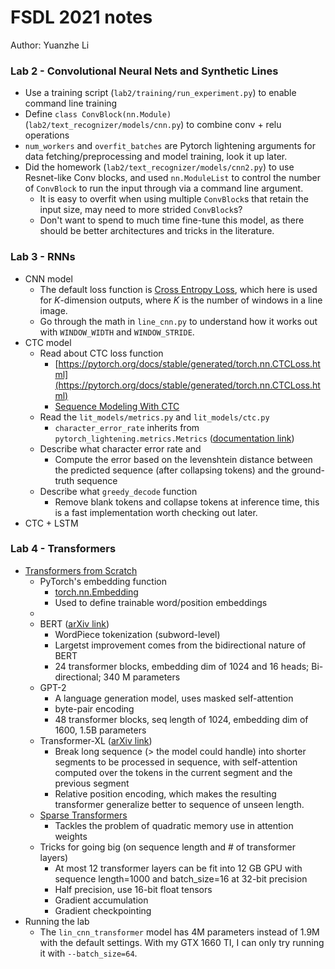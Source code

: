# FSDL 2021 notes
Author: Yuanzhe Li

### Lab 2 - Convolutional Neural Nets and Synthetic Lines
- Use a training script (`lab2/training/run_experiment.py`) to enable command line training
- Define ```class ConvBlock(nn.Module)``` (`lab2/text_recognizer/models/cnn.py`) to combine conv + relu operations
- `num_workers` and `overfit_batches` are Pytorch lightening arguments for data fetching/preprocessing and model training, look it up later.
- Did the homework (`lab2/text_recognizer/models/cnn2.py`) to use Resnet-like Conv blocks, and used `nn.ModuleList` to control the number of `ConvBlock` to run the input through via a command line argument. 
  - It is easy to overfit when using multiple `ConvBlock`s that retain the input size, may need to more strided `ConvBlock`s?
  - Don't want to spend to much time fine-tune this model, as there should be better architectures and tricks in the literature.

### Lab 3 - RNNs
- CNN model
  - The default loss function is [Cross Entropy Loss](https://pytorch.org/docs/stable/generated/torch.nn.CrossEntropyLoss.html), which here is used for $K$-dimension outputs, where $K$ is the number of windows in a line image.
  - Go through the math in `line_cnn.py` to understand how it works out with `WINDOW_WIDTH` and `WINDOW_STRIDE`.
- CTC model
  - Read about CTC loss function 
    - [https://pytorch.org/docs/stable/generated/torch.nn.CTCLoss.html](https://pytorch.org/docs/stable/generated/torch.nn.CTCLoss.html)
    - [Sequence Modeling With CTC](https://distill.pub/2017/ctc/)
  - Read the `lit_models/metrics.py` and `lit_models/ctc.py`
    - `character_error_rate` inherits from `pytorch_lightening.metrics.Metrics` ([documentation link](https://pytorch-lightning.readthedocs.io/en/stable/extensions/metrics.html)) 
  - Describe what character error rate and 
    - Compute the error based on the levenshtein distance between the predicted sequence (after collapsing tokens) and the ground-truth sequence
  - Describe what `greedy_decode` function
    - Remove blank tokens and collapse tokens at inference time, this is a fast implementation worth checking out later.
- CTC + LSTM

### Lab 4 - Transformers
- [Transformers from Scratch](http://peterbloem.nl/blog/transformers)
  - PyTorch's embedding function
    - [torch.nn.Embedding](https://pytorch.org/docs/stable/generated/torch.nn.Embedding.html)
    - Used to define trainable word/position embeddings 
  - 
  - BERT ([arXiv link](https://arxiv.org/abs/1810.04805))
    - WordPiece tokenization (subword-level)
    - Largetst improvement comes from the bidirectional nature of BERT
    - 24 transformer blocks, embedding dim of 1024 and 16 heads; Bi-directional; 340 M parameters
  - GPT-2
    - A language generation model, uses masked self-attention
    - byte-pair encoding
    - 48 transformer blocks, seq length of 1024, embedding dim of 1600, 1.5B parameters
  - Transformer-XL ([arXiv link](https://arxiv.org/abs/1901.02860))
    - Break long sequence (> the model could handle) into shorter segments to be processed in sequence, with self-attention computed over the tokens in the current segment and the previous segment
    - Relative position encoding, which makes the resulting transformer generalize better to sequence of unseen length.
  - [Sparse Transformers](https://openai.com/blog/sparse-transformer/)
    - Tackles the problem of quadratic memory use in attention weights
  - Tricks for going big (on sequence length and # of transformer layers)
    - At most 12 transformer layers can be fit into 12 GB GPU with sequence length=1000 and batch_size=16 at 32-bit precision
    - Half precision, use 16-bit float tensors
    - Gradient accumulation
    - Gradient checkpointing
- Running the lab
  - The `lin_cnn_transformer` model has 4M parameters instead of 1.9M with the default settings. With my GTX 1660 TI, I can only try running it with `--batch_size=64`.